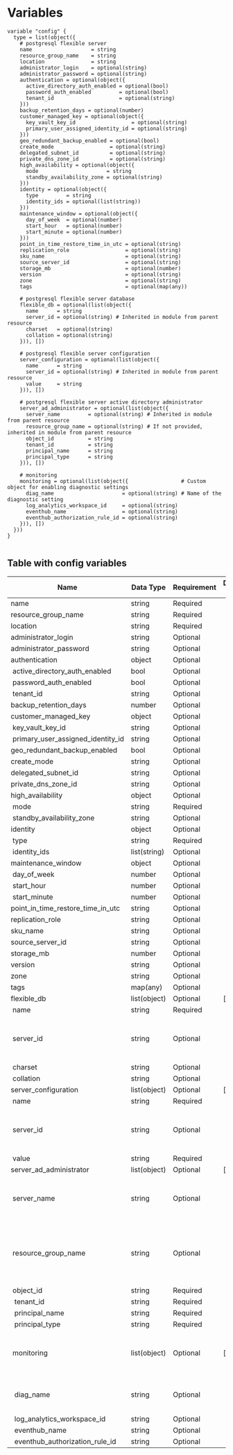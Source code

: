 # Variables

```
variable "config" {  type = list(object({
    # postgresql flexible server
    name                   = string
    resource_group_name    = string
    location               = string
    administrator_login    = optional(string)
    administrator_password = optional(string)
    authentication = optional(object({
      active_directory_auth_enabled = optional(bool)
      password_auth_enabled         = optional(bool)
      tenant_id                     = optional(string)
    }))
    backup_retention_days = optional(number)
    customer_managed_key = optional(object({
      key_vault_key_id                  = optional(string)
      primary_user_assigned_identity_id = optional(string)
    }))
    geo_redundant_backup_enabled = optional(bool)
    create_mode                  = optional(string)
    delegated_subnet_id          = optional(string)
    private_dns_zone_id          = optional(string)
    high_availability = optional(object({
      mode                      = string
      standby_availability_zone = optional(string)
    }))
    identity = optional(object({
      type         = string
      identity_ids = optional(list(string))
    }))
    maintenance_window = optional(object({
      day_of_week  = optional(number)
      start_hour   = optional(number)
      start_minute = optional(number)
    }))
    point_in_time_restore_time_in_utc = optional(string)
    replication_role                  = optional(string)
    sku_name                          = optional(string)
    source_server_id                  = optional(string)
    storage_mb                        = optional(number)
    version                           = optional(string)
    zone                              = optional(string)
    tags                              = optional(map(any))

    # postgresql flexible server database
    flexible_db = optional(list(object({
      name      = string
      server_id = optional(string) # Inherited in module from parent resource
      charset   = optional(string)
      collation = optional(string)
    })), [])

    # postgresql flexible server configuration
    server_configuration = optional(list(object({
      name      = string
      server_id = optional(string) # Inherited in module from parent resource
      value     = string
    })), [])

    # postgresql flexible server active directory administrator
    server_ad_administrator = optional(list(object({
      server_name         = optional(string) # Inherited in module from parent resource
      resource_group_name = optional(string) # If not provided, inherited in module from parent resource
      object_id           = string
      tenant_id           = string
      principal_name      = string
      principal_type      = string
    })), [])

    # monitoring
    monitoring = optional(list(object({                 # Custom object for enabling diagnostic settings
      diag_name                      = optional(string) # Name of the diagnostic setting
      log_analytics_workspace_id     = optional(string)
      eventhub_name                  = optional(string)
      eventhub_authorization_rule_id = optional(string)
    })), [])
  }))
}


```


## Table with config variables

| Name | Data Type | Requirement | Default Value | Comment |
| ------- | --------- | ----------- | ------------- | ------- |
|name | string | Required |  |  |
|resource_group_name | string | Required |  |  |
|location | string | Required |  |  |
|administrator_login | string | Optional |  |  |
|administrator_password | string | Optional |  |  |
|authentication | object | Optional |  |  |
|&nbsp;active_directory_auth_enabled | bool | Optional |  |  |
|&nbsp;password_auth_enabled | bool | Optional |  |  |
|&nbsp;tenant_id | string | Optional |  |  |
|backup_retention_days | number | Optional |  |  |
|customer_managed_key | object | Optional |  |  |
|&nbsp;key_vault_key_id | string | Optional |  |  |
|&nbsp;primary_user_assigned_identity_id | string | Optional |  |  |
|geo_redundant_backup_enabled | bool | Optional |  |  |
|create_mode | string | Optional |  |  |
|delegated_subnet_id | string | Optional |  |  |
|private_dns_zone_id | string | Optional |  |  |
|high_availability | object | Optional |  |  |
|&nbsp;mode | string | Required |  |  |
|&nbsp;standby_availability_zone | string | Optional |  |  |
|identity | object | Optional |  |  |
|&nbsp;type | string | Required |  |  |
|&nbsp;identity_ids | list(string) | Optional |  |  |
|maintenance_window | object | Optional |  |  |
|&nbsp;day_of_week | number | Optional |  |  |
|&nbsp;start_hour | number | Optional |  |  |
|&nbsp;start_minute | number | Optional |  |  |
|point_in_time_restore_time_in_utc | string | Optional |  |  |
|replication_role | string | Optional |  |  |
|sku_name | string | Optional |  |  |
|source_server_id | string | Optional |  |  |
|storage_mb | number | Optional |  |  |
|version | string | Optional |  |  |
|zone | string | Optional |  |  |
|tags | map(any) | Optional |  |  |
|flexible_db | list(object) | Optional | [] |  |
|&nbsp;name | string | Required |  |  |
|&nbsp;server_id | string | Optional |  |  Inherited in module from parent resource |
|&nbsp;charset | string | Optional |  |  |
|&nbsp;collation | string | Optional |  |  |
|server_configuration | list(object) | Optional | [] |  |
|&nbsp;name | string | Required |  |  |
|&nbsp;server_id | string | Optional |  |  Inherited in module from parent resource |
|&nbsp;value | string | Required |  |  |
|server_ad_administrator | list(object) | Optional | [] |  |
|&nbsp;server_name | string | Optional |  |  Inherited in module from parent resource |
|&nbsp;resource_group_name | string | Optional |  |  If not provided, inherited in module from parent resource |
|&nbsp;object_id | string | Required |  |  |
|&nbsp;&nbsp;tenant_id | string | Required |  |  |
|&nbsp;&nbsp;principal_name | string | Required |  |  |
|&nbsp;&nbsp;principal_type | string | Required |  |  |
|&nbsp;monitoring | list(object) | Optional | [] |  Custom object for enabling diagnostic settings |
|&nbsp;&nbsp;diag_name | string | Optional |  |  Name of the diagnostic setting |
|&nbsp;&nbsp;log_analytics_workspace_id | string | Optional |  |  |
|&nbsp;&nbsp;eventhub_name | string | Optional |  |  |
|&nbsp;&nbsp;eventhub_authorization_rule_id | string | Optional |  |  |


